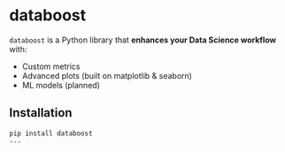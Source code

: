 # databoost

`databoost` is a Python library that **enhances your Data Science workflow** with:

- Custom metrics
- Advanced plots (built on matplotlib & seaborn)
- ML models (planned)

## Installation

```bash
pip install databoost
---